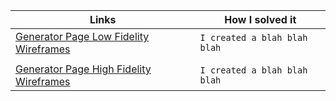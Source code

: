 
| Links                           | How I solved it                                                                                              |
| ------------------------------ | -------------------------------------------------------------------------------------------------------- |
|  <a href="[https://docs.google.com/document/d/1J7jvr_cC2xHMY3fqC1iIx4ISejJeYngvs3YTUyIvJDg/edit?usp=sharing](https://github.com/zuri-training/Favicon-Gen-Team-61/issues/17)" target="_blank">Generator Page Low Fidelity Wireframes </a>    | `I created a blah blah blah`
|  |  |
|  <a href="https://docs.google.com/document/d/1J7jvr_cC2xHMY3fqC1iIx4ISejJeYngvs3YTUyIvJDg/edit?usp=sharing" target="_blank">Generator Page High Fidelity Wireframes </a>    | `I created a blah blah blah`
